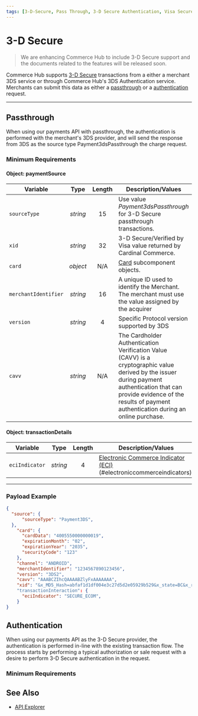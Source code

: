 ```yaml
---
tags: [3-D-Secure, Pass Through, 3-D Secure Authentication, Visa Secure, Verified by Visa, Securecode, Protectbuy, Secure, Safekey]
---
```


# 3-D Secure

<!-- theme: danger -->
> We are enhancing Commerce Hub to include 3-D Secure support and the documents related to the features will be released soon.

Commerce Hub supports [3-D Secure](?path=docs/Resources/FAQs-Glossary/Glossary.md#3-d-secure) transactions from a either a merchant 3DS service or through Commerce Hub's 3DS Authentication service. Merchants can submit this data as either a [passthrough](#passthrough) or a [authentication](#authentication) request.

---

## Passthrough

When using our payments API with passthrough, the authentication is performed with the merchant's 3DS provider, and will send the response from 3DS as the source type Payment3dsPassthrough the charge request.

### Minimum Requirements

#### Object: paymentSource

| Variable | Type | Length | Description/Values |
| -------- | :--: | :------------: | ------------------ |
| `sourceType` | *string* | 15 | Use value *Payment3dsPassthrough* for 3-D Secure passthrough transactions. |
| `xid` | *string* | 32 | 3-D Secure/Verified by Visa value returned by Cardinal Commerce. |
| `card` | *object* | N/A | [Card](?path=docs/Resources/Master-Data/Card.md) subcomponent objects. |
| `merchantIdentifier` | *string* | 16 | A unique ID used to identify the Merchant. The merchant must use the value assigned by the acquirer |
| `version` | *string* | 4 | Specific Protocol version supported by 3DS |
| `cavv` | *string* | N/A | The Cardholder Authentication Verification Value (CAVV) is a cryptographic value derived by the issuer during payment authentication that can provide evidence of the results of payment authentication during an online purchase. |

#### Object: transactionDetails
| Variable | Type | Length | Description/Values |
| -------- | :--: | :------------: | ------------------ |
| `eciIndicator` | *string* | 4 | [Electronic Commerce Indicator (ECI)](?path=docs/Resources/Master-Data/Transaction-Interaction.md)(#electroniccommerceindicators). |
  

---

### Payload Example

<!--
type: tab
titles: Request
-->

```json
{
  "source": {
      "sourceType": "Payment3DS",
  },
    "card": {
      "cardData": "4005550000000019",
      "expirationMonth": "02",
      "expirationYear": "2035",
      "securityCode": "123"
    },
    "channel": "ANDROID",
    "merchantIdentifier": "1234567890123456",
    "version": "3DS2",
    "cavv": "AAABCZIhcQAAAABZlyFxAAAAAAA",
    "xid": "&x_MD5_Hash=abfaf1d1df004e3c27d5d2e05929b529&x_state=BC&x_reference_3=&x_auth_code=ET141870&x_fp_timestamp=1231877695"
    "transactionInteraction": {
      "eciIndicator": "SECURE_ECOM",
    }
}
```

<!-- type: tab-end -->

## Authentication

When using our payments API as the 3-D Secure provider, the authentication is performed in-line with the existing transaction flow. The process starts by performing a typical authorization or sale request with a desire to perform 3-D Secure authentication in the request.

### Minimum Requirements

## See Also

- [API Explorer](../api/?type=post&path=/payments/v1/charges)
